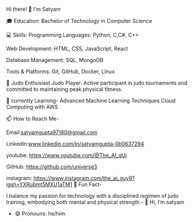 Hi there! 👋 I'm Satyam

🎓 Education:
Bachelor of Technology in Computer Science

💻 Skills: 
Programming Languages: Python, C,C#, C++

Web Development: HTML, CSS, JavaScript, React

Database Management: SQL, MongoDB

Tools & Platforms: Git, GitHub, Docker, Linux

🥋 Judo Enthusiast
Judo Player: Active participant in judo tournaments and committed to maintaining peak physical fitness.

🌱 currently Learning-
Advanced Machine Learning Techniques
Cloud Computing with AWS

📫 How to Reach Me-


Email:satyamgupta97180@gmail.com 

LinkedIn:www.linkedin.com/in/satyamgupta-0b0637294

youtube: https://www.youtube.com/@The_AI_gUi

GitHub: https://github.com/universe3

instagram: https://www.instagram.com/the_ai_guy9?igsh=YXRubmt5MXU1aTM1
🚀 Fun Fact-

I balance my passion for technology with a disciplined regimen of judo training, embodying both mental and physical strength.- 👋 Hi, I’m satyam 
- 😄 Pronouns: he/him.
